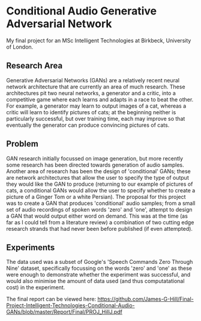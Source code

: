 # Conditional Audio Generative Adversarial Network

My final project for an MSc Intelligent Technologies at Birkbeck, University of London.

## Research Area

Generative Adversarial Networks (GANs) are a relatively recent neural network architecture that are currently an area of much research.
These architectures pit two neural networks, a generator and a critic, into a competitive game where each learns and adapts in a race to beat the other.
For example, a generator may learn to output images of a cat, whereas a critic will learn to identify pictures of cats; at the beginning neither is particularly successful, but over training time, each may improve so that eventually the generator can produce convincing pictures of cats.

## Problem

GAN research initially focussed on image generation, but more recently some research has been directed towards generation of audio samples.
Another area of research has been the design of 'conditional' GANs; these are network architectures that allow the user to specify the type of output they would like the GAN to produce (returning to our example of pictures of cats, a conditional GANs would allow the user to specify whether to create a picture of a Ginger Tom or a white Persian).
The proposal for this project was to create a GAN that produces 'conditional' audio samples; from a small set of audio recordings of spoken words 'zero' and 'one', attempt to design a GAN that would output either word on demand.
This was at the time (as far as I could tell from a literature review) a combination of two cutting edge research strands that had never been before published (if even attempted).

## Experiments

The data used was a subset of Google's 'Speech Commands Zero Through Nine' dataset, specifically focussing on the words 'zero' and 'one' as these were enough to demonstrate whether the experiment was successful, and would also minimise the amount of data used (and thus computatational cost) in the experiment.



The final report can be viewed here:
https://github.com/James-G-Hill/Final-Project-Intelligent-Technologies-Conditional-Audio-GANs/blob/master/Report/Final/PROJ_HillJ.pdf
